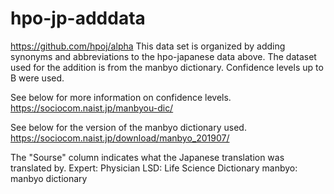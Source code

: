 # hpo-jp-adddata
https://github.com/hpoj/alpha
This data set is organized by adding synonyms and abbreviations to the hpo-japanese data above.
The dataset used for the addition is from the manbyo dictionary.
Confidence levels up to B were used.

See below for more information on confidence levels.
https://sociocom.naist.jp/manbyou-dic/

See below for the version of the manbyo dictionary used.
https://sociocom.naist.jp/download/manbyo_201907/


The "Sourse" column indicates what the Japanese translation was translated by.
Expert: Physician
LSD: Life Science Dictionary
manbyo: manbyo dictionary
